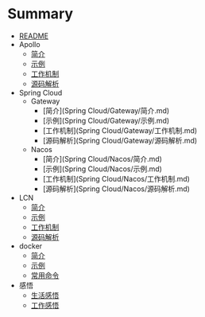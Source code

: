 # Summary

* [README](/README.md)
* Apollo
  * [简介](/Apollo/简介.md)
  * [示例](/Apollo/示例.md)
  * [工作机制](/Apollo/工作机制.md)
  * [源码解析](/Apollo/源码解析.md)
* Spring Cloud
  * Gateway
    * [简介](Spring Cloud/Gateway/简介.md)
    * [示例](Spring Cloud/Gateway/示例.md)
    * [工作机制](Spring Cloud/Gateway/工作机制.md)
    * [源码解析](Spring Cloud/Gateway/源码解析.md)
  * Nacos
    * [简介](Spring Cloud/Nacos/简介.md)
    * [示例](Spring Cloud/Nacos/示例.md)
    * [工作机制](Spring Cloud/Nacos/工作机制.md)
    * [源码解析](Spring Cloud/Nacos/源码解析.md)
* LCN
  * [简介](LCN/简介.md)
  * [示例](LCN/示例.md)
  * [工作机制](LCN/工作机制.md)
  * [源码解析](LCN/源码解析.md)
* docker
  * [简介](docker/简介.md)
  * [示例](docker/示例.md)
  * [常用命令](docker/常用命令.md)
* 感悟
  * [生活感悟](感悟/生活感悟.md)
  * [工作感悟](感悟/工作感悟.md)
